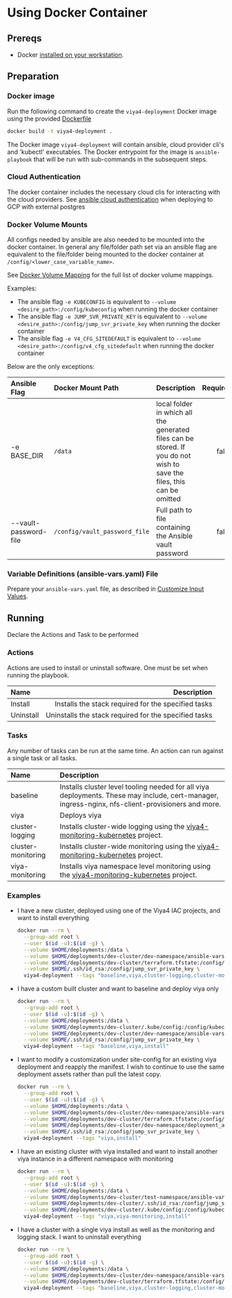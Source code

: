 # Using Docker Container

## Prereqs

- Docker [installed on your workstation](Dependencies.md#docker).

## Preparation

### Docker image

Run the following command to create the `viya4-deployment` Docker image using the provided [Dockerfile](../../Dockerfile)

```bash
docker build -t viya4-deployment .
```
The Docker image `viya4-deployment` will contain ansible, cloud provider cli's and 'kubectl' executables. The Docker entrypoint for the image is `ansible-playbook` that will be run with sub-commands in the subsequent steps.

### Cloud Authentication

The docker container includes the necessary cloud clis for interacting with the cloud providers. See [ansible cloud authentication](AnsibleCloudAuthentication.md) when deploying to GCP with external postgres

### Docker Volume Mounts

All configs needed by ansible are also needed to be mounted into the docker container. In general any file/folder path set via an ansible flag are equivalent to the file/folder being mounted to the docker container at `/config/<lower_case_variable_name>`. 

See [Docker Volume Mapping](DockerVolumeMounts.md) for the full list of docker volume mappings.

Examples:

- The ansible flag `-e KUBECONFIG` is equivalent to `--volume <desire_path>:/config/kubeconfig` when running the docker container
- The ansible flag `-e JUMP_SVR_PRIVATE_KEY` is equivalent to `--volume <desire_path>:/config/jump_svr_private_key` when running the docker container
- The ansible flag `-e V4_CFG_SITEDEFAULT` is equivalent to `--volume <desire_path>:/config/v4_cfg_sitedefault` when running the docker container

Below are the only exceptions:

| Ansible Flag | Docker Mount Path | Description | Required |
| :--- | :--- | :--- | ---: |
| -e BASE_DIR | `/data` | local folder in which all the generated files can be stored. If you do not wish to save the files, this can be omitted | false |
| --vault-password-file | `/config/vault_password_file` | Full path to file containing the Ansible vault password | false |

### Variable Definitions (ansible-vars.yaml) File

Prepare your `ansible-vars.yaml` file, as described in [Customize Input Values](../../README.md#customize-input-values).

## Running

Declare the Actions and Task to be performed

### Actions

Actions are used to install or uninstall software. One must be set when running the playbook.

| Name | Description |
| :--- | ---: |
| Install | Installs the stack required for the specified tasks |
| Uninstall | Uninstalls the stack required for the specified tasks |

### Tasks

Any number of tasks can be run at the same time. An action can run against a single task or all tasks.

| Name | Description |
| :--- | :--- |
| baseline | Installs cluster level tooling needed for all viya deployments. These may include, cert-manager, ingress-nginx, nfs-client-provisioners and more. |
| viya | Deploys viya |
| cluster-logging | Installs cluster-wide logging using the [viya4-monitoring-kubernetes](https://github.com/sassoftware/viya4-monitoring-kubernetes) project. |
| cluster-monitoring | Installs cluster-wide monitoring using the [viya4-monitoring-kubernetes](https://github.com/sassoftware/viya4-monitoring-kubernetes) project. |
| viya-monitoring | Installs viya namespace level monitoring using the [viya4-monitoring-kubernetes](https://github.com/sassoftware/viya4-monitoring-kubernetes) project. |

### Examples

- I have a new cluster, deployed using one of the Viya4 IAC projects, and want to install everything

  ```bash
  docker run --rm \
    --group-add root \
    --user $(id -u):$(id -g) \
    --volume $HOME/deployments:/data \
    --volume $HOME/deployments/dev-cluster/dev-namespace/ansible-vars.yaml:/config/config \
    --volume $HOME/deployments/dev-cluster/terraform.tfstate:/config/tfstate \
    --volume $HOME/.ssh/id_rsa:/config/jump_svr_private_key \
    viya4-deployment --tags "baseline,viya,cluster-logging,cluster-monitoring,viya-monitoring,install"
  ```

- I have a custom built cluster and want to baseline and deploy viya only

  ```bash
  docker run --rm \
    --group-add root \
    --user $(id -u):$(id -g) \
    --volume $HOME/deployments:/data \
    --volume $HOME/deployments/dev-cluster/.kube/config:/config/kubeconfig \
    --volume $HOME/deployments/dev-cluster/dev-namespace/ansible-vars.yaml:/config/config \
    --volume $HOME/.ssh/id_rsa:/config/jump_svr_private_key \
    viya4-deployment --tags "baseline,viya,install"
  ```

- I want to modify a customization under site-config for an existing viya deployment and reapply the manifest. I wish to continue to use the same deployment assets rather than pull the latest copy.

  ```bash
  docker run --rm \
    --group-add root \
    --user $(id -u):$(id -g) \
    --volume $HOME/deployments:/data \
    --volume $HOME/deployments/dev-cluster/dev-namespace/ansible-vars.yaml:/config/config \
    --volume $HOME/deployments/dev-cluster/terraform.tfstate:/config/tfstate \
    --volume $HOME/deployments/dev-cluster/dev-namespace/deployment_assets.tgz:/config/v4_cfg_deployment_assets \
    --volume $HOME/.ssh/id_rsa:/config/jump_svr_private_key \
    viya4-deployment --tags "viya,install"
  ```

- I have an existing cluster with viya installed and want to install another viya instance in a different namespace with monitoring

  ```bash
  docker run --rm \
    --group-add root \
    --user $(id -u):$(id -g) \
    --volume $HOME/deployments:/data \
    --volume $HOME/deployments/dev-cluster/test-namespace/ansible-vars.yaml:/config/config \
    --volume $HOME/deployments/dev-cluster/.ssh/id_rsa:/config/jump_svr_private_key \
    --volume $HOME/deployments/dev-cluster/.kube/config:/config/kubeconfig \
    viya4-deployment --tags "viya,viya-monitoring,install"
  ```

- I have a cluster with a single viya install as well as the monitoring and logging stack. I want to uninstall everything

  ```bash
  docker run --rm \
    --group-add root \
    --user $(id -u):$(id -g) \
    --volume $HOME/deployments:/data \
    --volume $HOME/deployments/dev-cluster/dev-namespace/ansible-vars.yaml:/config/config \
    --volume $HOME/deployments/dev-cluster/terraform.tfstate:/config/tfstate \
    viya4-deployment --tags "baseline,viya,cluster-logging,cluster-monitoring,viya-monitoring,uninstall"
  ```
